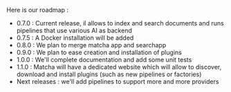 Here is our roadmap :

- 0.7.0 : Current release, il allows to index and search documents and runs pipelines that use various AI as backend
- 0.7.5 : A Docker installation will be added
- 0.8.0 : We plan to merge matcha app and searchapp
- 0.9.0 : We plan to ease creation and installation of plugins
- 1.0.0 : We'll complete documentation and add some unit tests
- 1.1.0 : Matcha will have a dedicated website which will allow to discover, download and install plugins (such as new pipelines or factories)
- Next releases : we'll add pipelines to support more and more providers